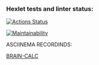 ### Hexlet tests and linter status:
[![Actions Status](https://github.com/pokanonamee/php-project-45/actions/workflows/hexlet-check.yml/badge.svg)](https://github.com/pokanonamee/php-project-45/actions)

[![Maintainability](https://api.codeclimate.com/v1/badges/e22b5f35eab3cec27eb7/maintainability)](https://codeclimate.com/github/pokanonamee/php-project-45/maintainability)


ASCIINEMA RECORDINDS:

[BRAIN-CALC](https://asciinema.org/a/FkahFN4k3TJfdMzrr3V8QMulR)

